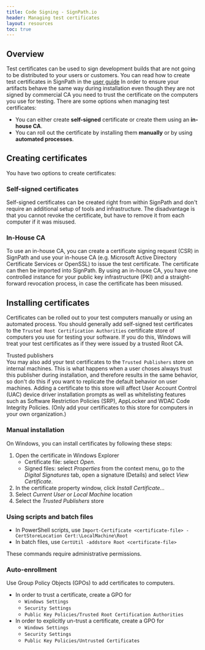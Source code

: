 ```yaml
---
title: Code Signing - SignPath.io
header: Managing test certificates
layout: resources
toc: true
---
```


## Overview

Test certificates can be used to sign development builds that are not going to be distributed to your users or customers. You can read how to create test certificates in SignPath in the [user guide](/product/user-guide/managing-certificates) In order to ensure your artifacts behave the same way during installation even though they are not signed by commercial CA you need to trust the certificate on the computers you use for testing. There are some options when managing test certificates:

* You can either create **self-signed** certificate or create them using an **in-house CA**.
* You can roll out the certificate by installing them **manually** or by using **automated processes**.

## Creating certificates

You have two options to create certificates:

### Self-signed certificates

Self-signed certificates can be created right from within SignPath and don't require an additional setup of tools and infrastructure. The disadvantage is that you cannot revoke the certificate, but have to remove it from each computer if it was misused.

### In-House CA

To use an in-house CA, you can create a certificate signing request (CSR) in SignPath and use your in-house CA (e.g. Microsoft Active Directory Certificate Services or OpenSSL) to issue the test certificate. The certificate can then be imported into SignPath. By using an in-house CA, you have one controlled instance for your public key infrastructure (PKI) and a straight-forward revocation process, in case the certificate has been misused.

## Installing certificates

Certificates can be rolled out to your test computers manually or using an automated process. You should generally add self-signed test certificates to the <code>Trusted Root Certification Authorities</code> certificate store of computers you use for testing your software. If you do this, Windows will treat your test certificates as if they were issued by a trusted Root CA.

<div class='panel info' markdown='1' data-title='Tips'>
<div class='panel-header'><i class='la la-info-circle'></i>Trusted publishers</div>
You may also add your test certificates to the <code>Trusted Publishers</code> store on internal machines. This is what happens when a user choses always trust this publisher during installation, and therefore results in the same behavior, so don't do this if you want to replicate the default behavior on user machines. Adding a certificate to this store will affect User Account Control (UAC) device driver installation prompts as well as whitelisting features such as Software Restriction Policies (SRP), AppLocker and WDAC Code Integrity Policies. (Only add your certificates to this store for computers in your own organization.)
</div>

### Manual installation

On Windows, you can install certificates by following these steps:

1. Open the certificate in Windows Explorer
    * Certificate file: select *Open*.
    * Signed files: select *Properties* from the context menu, go to the *Digital Signatures* tab, open a signature (Details) and select *View Certificate*.
2. In the certificate property window, click *Install Certificate...*
3. Select *Current User* or *Local Machine* location
4. Select the *Trusted Publishers* store

### Using scripts and batch files

* In PowerShell scripts, use `Import-Certificate <certificate-file> -CertStoreLocation Cert:\LocalMachine\Root`
* In batch files, use `CertUtil -addstore Root <certificate-file>`

These commands require administrative permissions.

### Auto-enrollment

Use Group Policy Objects (GPOs) to add certificates to computers.

* In order to trust a certificate, create a GPO for
  * `Windows Settings`
  * `Security Settings`
  * `Public Key Policies/Trusted Root Certification Authorities`
* In order to explicitly un-trust a certificate, create a GPO for
  * `Windows Settings`
  * `Security Settings`
  * `Public Key Policies/Untrusted Certificates`